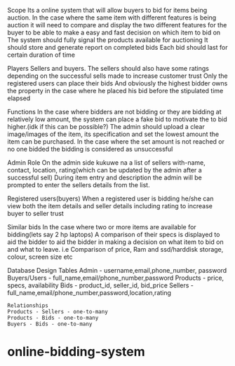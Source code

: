 Scope
Its a online system that will allow buyers to bid for items being auction. 
In the case where the same item with different features is being auction it will 
need to compare and display the two different features for the buyer to be able 
to make a easy and fast decision on which item to bid on
The system should fully signal the products available for auctioning
It should store and generate report on completed bids
Each bid should last for certain duration of time

Players
Sellers and buyers.
The sellers should also have some ratings depending on the successful sells made to increase customer trust
Only the registered users can place their bids
And obviously the highest bidder owns the property in the case where he placed his bid before the stipulated time elapsed

Functions
In the case where bidders are not bidding or they are bidding at relatively low amount, the system can place 
a fake bid to motivate the to bid higher.(idk if this can be possible?)
The admin should upload a clear image/images of the item, its specification and set the lowest amount the item can be purchased.
In the case where the set amount is not reached or no one bidded the bidding is considered as unsuccessful

Admin Role
On the admin side kukuwe na a list of sellers with-name, contact, location, rating(which can be updated by the admin after a successful sell)
During item entry and description the admin  will be prompted to enter the sellers details from the list.

Registered users(buyers)
When a registered user is bidding  he/she can view both the item details  and seller details including rating to increase buyer to seller trust

Similar bids
In the case where two or more items are available for bidding(lets say 2 hp laptops)
A comparison of their specs is displayed to aid the bidder to aid the bidder in  making a decision  on what item to bid on and what to leave.
i.e
Comparison of price, Ram and ssd/harddisk storage, colour, screen size etc

Database Design
    Tables
    Admin - username,email,phone_number, password
    Buyers/Users - full_name,email/phone_number,password
    Products - price, specs, availability
    Bids - product_id, seller_id, bid_price
    Sellers - full_name,email/phone_number,password,location,rating
    
    Relationships
    Products - Sellers - one-to-many
    Products - Bids - one-to-many
    Buyers - Bids - one-to-many
# online-bidding-system
